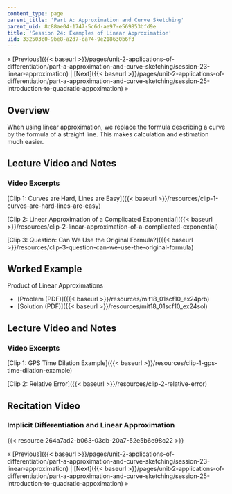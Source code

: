 ```yaml
---
content_type: page
parent_title: 'Part A: Approximation and Curve Sketching'
parent_uid: 8c88ae04-1747-5c6d-ae97-e569853bfd9e
title: 'Session 24: Examples of Linear Approximation'
uid: 332503c0-9be8-a2d7-ca74-9e218630b6f3
---
```


« [Previous]({{< baseurl >}}/pages/unit-2-applications-of-differentiation/part-a-approximation-and-curve-sketching/session-23-linear-approximation) | [Next]({{< baseurl >}}/pages/unit-2-applications-of-differentiation/part-a-approximation-and-curve-sketching/session-25-introduction-to-quadratic-appoximation) »

Overview
--------

When using linear approximation, we replace the formula describing a curve by the formula of a straight line. This makes calculation and estimation much easier.

Lecture Video and Notes
-----------------------

### Video Excerpts

[Clip 1: Curves are Hard, Lines are Easy]({{< baseurl >}}/resources/clip-1-curves-are-hard-lines-are-easy)

[Clip 2: Linear Approximation of a Complicated Exponential]({{< baseurl >}}/resources/clip-2-linear-approximation-of-a-complicated-exponential)

[Clip 3: Question: Can We Use the Original Formula?]({{< baseurl >}}/resources/clip-3-question-can-we-use-the-original-formula)

Worked Example
--------------

Product of Linear Approximations

*   [Problem (PDF)]({{< baseurl >}}/resources/mit18_01scf10_ex24prb)
*   [Solution (PDF)]({{< baseurl >}}/resources/mit18_01scf10_ex24sol)

Lecture Video and Notes
-----------------------

### Video Excerpts

[Clip 1: GPS Time Dilation Example]({{< baseurl >}}/resources/clip-1-gps-time-dilation-example)

[Clip 2: Relative Error]({{< baseurl >}}/resources/clip-2-relative-error)

Recitation Video
----------------

### Implicit Differentiation and Linear Approximation

{{< resource 264a7ad2-b063-03db-20a7-52e5b6e98c22 >}}

« [Previous]({{< baseurl >}}/pages/unit-2-applications-of-differentiation/part-a-approximation-and-curve-sketching/session-23-linear-approximation) | [Next]({{< baseurl >}}/pages/unit-2-applications-of-differentiation/part-a-approximation-and-curve-sketching/session-25-introduction-to-quadratic-appoximation) »